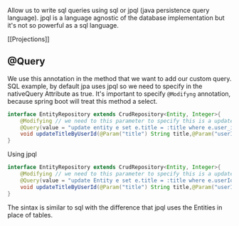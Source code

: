 Allow us to write sql queries using sql or jpql (java persistence query language).
jpql is a language agnostic of the database implementation but it's not so powerful as a sql language.

[[Projections]]

## @Query
We use this annotation in the method that we want to add our custom query.
SQL example, by default jpa uses jpql so we need to specify in the nativeQuery Attribute as true.
It's important to specify `@Modifyng` annotation, because spring boot will treat this method a select.
```java
interface EntityRepository extends CrudRepository<Entity, Integer>{
	@Modifying // we need to this parameter to specify this is a update statement
	@Query(value = "update entity e set e.title = :title where e.user_id = :userId", nativeQuery=true)
	void updateTitleByUserId(@Param("title") String title,@Param("userId") Integer userId);
}
```
Using jpql
```java
interface EntityRepository extends CrudRepository<Entity, Integer>{
	@Modifying // we need to this parameter to specify this is a update statement
	@Query(value = "update Entity e set e.title = :title where e.userId = :userId")
	void updateTitleByUserId(@Param("title") String title,@Param("userId") Integer userId);
}
```
The sintax is similar to sql with the difference that jpql uses the Entities in place of tables.